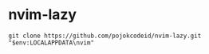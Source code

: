 # nvim-lazy

```
git clone https://github.com/pojokcodeid/nvim-lazy.git "$env:LOCALAPPDATA\nvim"
```
